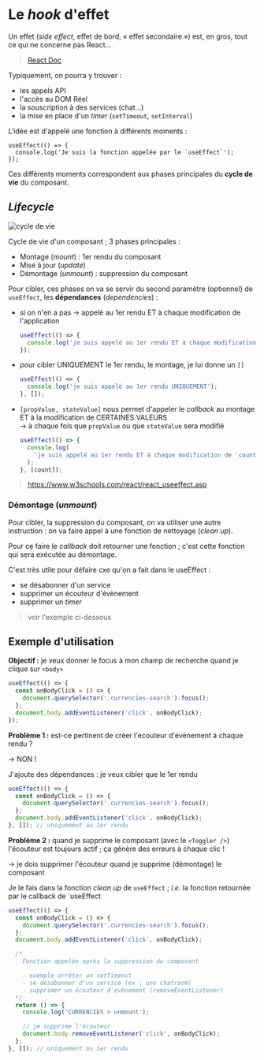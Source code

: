 # Le _hook_ d'effet

Un effet (_side effect_, effet de bord, « effet secondaire »)
est, en gros, tout ce qui ne concerne pas React…

> [React Doc](https://react.dev/reference/react/useEffect)

Typiquement, on pourra y trouver :

- les appels API
- l'accès au DOM Réel
- la souscription à des services (chat…)
- la mise en place d'un _timer_ (`setTimeout`, `setInterval`)

L'idée est d'appelé une fonction à différents moments :

```text
useEffect(() => {
  console.log('Je suis la fonction appelée par le `useEffect`');
});
```

Ces différents moments correspondent aux phases principales
du **cycle de vie** du composant.

## _Lifecycle_

![cycle de vie](./react_hook_lifecycle.png)

Cycle de vie d'un composant ; 3 phases principales :

- Montage (_mount_) : 1er rendu du composant
- Mise à jour (_update_)
- Démontage (_unmount_) : suppression du composant

Pour cibler, ces phases on va se servir du second paramètre (optionnel)
de `useEffect`, les **dépendances** (_dependencies_) :

- si on n'en a pas → appelé au 1er rendu ET à chaque modification de l'application

  ```js
  useEffect(() => {
    console.log('je suis appelé au 1er rendu ET à chaque modification');
  });
  ```

- pour cibler UNIQUEMENT le 1er rendu, le montage, je lui donne un `[]`

  ```js
  useEffect(() => {
    console.log('je suis appelé au 1er rendu UNIQUEMENT');
  }, []);
  ```

- `[propValue, stateValue]` nous permet d'appeler le _callback_
  au montage ET à la modification de CERTAINES VALEURS  
   → à chaque fois que `propValue` ou que `stateValue` sera modifié

  ```js
  useEffect(() => {
    console.log(
      'je suis appelé au 1er rendu ET à chaque modification de `count`'
    );
  }, [count]);
  ```

> <https://www.w3schools.com/react/react_useeffect.asp>

### Démontage (_unmount_)

Pour cibler, la suppression du composant, on va utiliser une autre instruction :
on va faire appel à une fonction de nettoyage (_clean up_).

Pour ce faire le _callback_ doit retourner une fonction ; c'est cette fonction
qui sera exécutée au démontage.

C'est très utile pour défaire cxe qu'on a fait dans le useEffect :

- se désabonner d'un service
- supprimer un écouteur d'évènement
- supprimer un _timer_

> voir l'exemple ci-dessous

## Exemple d'utilisation

**Objectif :** je veux donner le focus à mon champ de recherche
quand je clique sur `<body>`

```js
useEffect(() => {
  const onBodyClick = () => {
    document.querySelector('.currencies-search').focus();
  };
  document.body.addEventListener('click', onBodyClick);
});
```

**Problème 1 :** est-ce pertinent de créer l'écouteur d'évènement à chaque rendu ?

→ NON !

J'ajoute des dépendances : je veux cibler que le 1er rendu

```js
useEffect(() => {
  const onBodyClick = () => {
    document.querySelector('.currencies-search').focus();
  };
  document.body.addEventListener('click', onBodyClick);
}, []); // uniquement au 1er rendu
```

**Problème 2 :** quand je supprime le composant (avec le `<Toggler />`)
l'écouteur est toujours actif ; ça génère des erreurs à chaque clic !

→ je dois supprimer l'écouteur quand je supprime (démontage) le composant

Je le fais dans la fonction _clean up_ de `useEffect` ;
_i.e._ la fonction retournée par le callback de `useEffect

```js
useEffect(() => {
  const onBodyClick = () => {
    document.querySelector('.currencies-search').focus();
  };
  document.body.addEventListener('click', onBodyClick);

  /*
    Fonction appelée après la suppression du composant

    - exemple arrêter un setTimeout
    - se désabonner d'un service (ex : une chatroom)
    - supprimer un écouteur d'évènement (removeEventListener)
  */
  return () => {
    console.log('CURRENCIES > unmount');

    // je supprime l'écouteur
    document.body.removeEventListener('click', onBodyClick);
  };
}, []); // uniquement au 1er rendu
```
